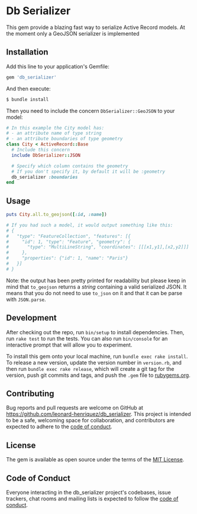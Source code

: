 # Db Serializer

This gem provide a blazing fast way to serialize Active Record models.
At the moment only a GeoJSON serializer is implemented

## Installation

Add this line to your application's Gemfile:

```ruby
gem 'db_serializer'
```

And then execute:

```bash
$ bundle install
```

Then you need to include the concern `DbSerializer::GeoJSON` to your model:

```ruby
# In this example the City model has:
# - an attribute name of type string
# - an attribute boundaries of type geometry
class City < ActiveRecord::Base
  # Include this concern
  include DbSerializer::JSON

  # Specify which column contains the geometry
  # If you don't specify it, by default it will be :geometry
  db_serializer :boundaries
end
```

## Usage

```ruby
puts City.all.to_geojson([:id, :name])

# If you had such a model, it would output something like this:
# {
#   "type": "FeatureCollection", "features": [{
#     "id": 1, "type": "Feature", "geometry": {
#       "type": "MultiLineString", "coordinates": [[[x1,y1],[x2,y2]]]
#     },
#     "properties": {"id": 1, "name": "Paris"}
#   }]
# }
```
Note: the output has been pretty printed for readability but please keep in mind that `to_geojson` returns a *string* containing a valid serialized JSON.
It means that you do not need to use `to_json` on it and that it can be parse with `JSON.parse`.

## Development

After checking out the repo, run `bin/setup` to install dependencies. Then, run `rake test` to run the tests. You can also run `bin/console` for an interactive prompt that will allow you to experiment.

To install this gem onto your local machine, run `bundle exec rake install`. To release a new version, update the version number in `version.rb`, and then run `bundle exec rake release`, which will create a git tag for the version, push git commits and tags, and push the `.gem` file to [rubygems.org](https://rubygems.org).

## Contributing

Bug reports and pull requests are welcome on GitHub at https://github.com/leonard-henriquez/db_serializer. This project is intended to be a safe, welcoming space for collaboration, and contributors are expected to adhere to the [code of conduct](https://github.com/leonard-henriquez/db_serializer/blob/master/CODE_OF_CONDUCT.md).


## License

The gem is available as open source under the terms of the [MIT License](https://opensource.org/licenses/MIT).

## Code of Conduct

Everyone interacting in the db_serializer project's codebases, issue trackers, chat rooms and mailing lists is expected to follow the [code of conduct](https://github.com/leonard-henriquez/db_serializer/blob/master/CODE_OF_CONDUCT.md).
